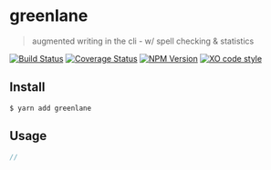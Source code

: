 # greenlane

> augmented writing in the cli - w/ spell checking &amp; statistics

[![Build Status](https://travis-ci.org/F1LT3R/greenlane.svg?branch=master)](https://travis-ci.org/F1LT3R/greenlane)
[![Coverage Status](https://coveralls.io/repos/github/F1LT3R/greenlane/badge.svg?branch=master)](https://coveralls.io/github/F1LT3R/greenlane?branch=master)
[![NPM Version](https://img.shields.io/npm/v/greenlane.svg)](https://www.npmjs.com/package/greenlane)
[![XO code style](https://img.shields.io/badge/code_style-XO-5ed9c7.svg)](https://github.com/sindresorhus/xo)

## Install

```
$ yarn add greenlane
```

## Usage

```js
//
```

